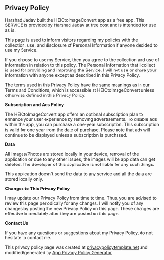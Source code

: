 ## Privacy Policy

Harshad Jadav built the HEICtoImageConvert app as a free app. This SERVICE is provided by Harshad Jadav at free cost and is intended for use as is.

This page is used to inform visitors regarding my policies with the collection, use, and disclosure of Personal Information if anyone decided to use my Service.

If you choose to use my Service, then you agree to the collection and use of information in relation to this policy. The Personal Information that I collect is used for providing and improving the Service. I will not use or share your information with anyone except as described in this Privacy Policy.

The terms used in this Privacy Policy have the same meanings as in our Terms and Conditions, which is accessible at HEICtoImageConvert unless otherwise defined in this Privacy Policy.

**Subscription and Ads Policy**

The HEICtoImageConvert app offers an optional subscription plan to enhance your user experience by removing advertisements. To disable ads within the app, you can purchase a one-year subscription. This subscription is valid for one year from the date of purchase. Please note that ads will continue to be displayed unless a subscription is purchased.

**Data**

All Images/Photos are stored locally in your device, removal of the application or due to any other issues, the images will be app data can get deleted. The developer of this application is not liable for any such things.

This application doesn't send the data to any service and all the data are stored locally only.

**Changes to This Privacy Policy**

I may update our Privacy Policy from time to time. Thus, you are advised to review this page periodically for any changes. I will notify you of any changes by posting the new Privacy Policy on this page. These changes are effective immediately after they are posted on this page.

**Contact Us**

If you have any questions or suggestions about my Privacy Policy, do not hesitate to contact me.

This privacy policy page was created at [privacypolicytemplate.net](https://privacypolicytemplate.net) and modified/generated by [App Privacy Policy Generator](https://app-privacy-policy-generator.firebaseapp.com/)
